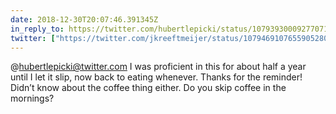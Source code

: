 ```yaml
---
date: 2018-12-30T20:07:46.391345Z
in_reply_to: https://twitter.com/hubertlepicki/status/1079393000927707136
twitter: ["https://twitter.com/jkreeftmeijer/status/1079469107655905280"]
---
```

@hubertlepicki@twitter.com I was proficient in this for about half a year until I let it slip, now back to eating whenever. Thanks for the reminder! Didn’t know about the coffee thing either. Do you skip coffee in the mornings?
